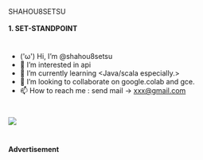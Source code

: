 SHAHOU8SETSU <br>
<br>
<b>1. SET-STANDPOINT</b>
#
- ('ω') Hi, I’m @shahou8setsu
- 👀 I’m interested in api
- 🌱 I’m currently learning &lt;Java/scala especially.&gt;
- 💞️ I’m looking to collaborate on google.colab and gce.
- 📫 How to reach me : send mail -> xxx@gmail.com
#

<!---
shahou8setsu/shahou8setsu is a ✨ special ✨ repository because its `README.md` (this file) appears on your GitHub profile.
You can click the Preview link to take a look at your changes.
--->

<image src="src.jpg"><br>
#
<b>Advertisement</b>
